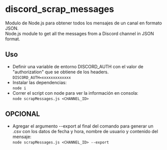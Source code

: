 # discord_scrap_messages
Modulo de Node.js para obtener todos los mensajes de un canal en formato JSON. <br/>
Node.js module to get all the messages from a Discord channel in JSON format.

## Uso
- Definir una variable de entorno DISCORD_AUTH con el valor de "authorization" que se obtiene de los headers. <br/>
`DISCORD_AUTH=xxxxxxxxxxxxx`
- Instalar las dependencias: <br/>
`node i `
- Correr el script con node para ver la información en consola: <br/>
`node scrapMessages.js <CHANNEL_ID>`

## OPCIONAL
- Agregar el argumento --export al final del comando para generar un .csv con los datos de fecha y hora, nombre de usuario y contenido del mensaje: <br/>
`node scrapMessages.js <CHANNEL_ID> --export`


